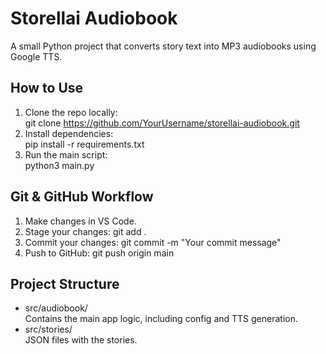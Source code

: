 # Storellai Audiobook

A small Python project that converts story text into MP3 audiobooks using Google TTS.

## How to Use
1. Clone the repo locally:  
   git clone https://github.com/YourUsername/storellai-audiobook.git
2. Install dependencies:  
   pip install -r requirements.txt
3. Run the main script:  
   python3 main.py

## Git & GitHub Workflow
1. Make changes in VS Code.
2. Stage your changes:
   git add .
3. Commit your changes:
   git commit -m "Your commit message"
4. Push to GitHub:
   git push origin main

## Project Structure
- src/audiobook/  
  Contains the main app logic, including config and TTS generation.  
- src/stories/  
  JSON files with the stories.